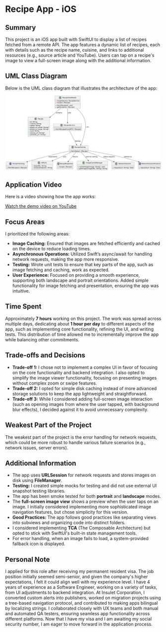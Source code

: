 # Recipe App - iOS

## Summary
This project is an iOS app built with SwiftUI to display a list of recipes fetched from a remote API. The app features a dynamic list of recipes, each with details such as the recipe name, cuisine, and links to additional resources (e.g., source article and YouTube). Users can tap on a recipe's image to view a full-screen image along with the additional information.

## UML Class Diagram
Below is the UML class diagram that illustrates the architecture of the app:

![UML Diagram](UML%20classes.png)

## Application Video
Here is a video showing how the app works:

[Watch the demo video on YouTube](https://www.youtube.com/shorts/vRJs7Uj4grQ)

## Focus Areas
I prioritized the following areas:
- **Image Caching:** Ensured that images are fetched efficiently and cached on the device to reduce loading times.
- **Asynchronous Operations:** Utilized Swift’s async/await for handling network requests, making the app more responsive.
- **Testing:** Wrote unit tests to ensure that key parts of the app, such as image fetching and caching, work as expected.
- **User Experience:** Focused on providing a smooth experience, supporting both landscape and portrait orientations. Added simple functionality for image fetching and presentation, ensuring the app was intuitive.

## Time Spent
Approximately **7 hours** working on this project. The work was spread across multiple days, dedicating about **1 hour per day** to different aspects of the app, such as implementing core functionality, refining the UI, and writing tests. This distribution of time allowed me to incrementally improve the app while balancing other commitments.


## Trade-offs and Decisions
- **Trade-off 1:** I chose not to implement a complex UI in favor of focusing on the core functionality and backend integration. I also opted to simplify the image viewer functionality, focusing on presenting images without complex zoom or swipe features.
- **Trade-off 2:** I opted for simple disk caching instead of more advanced storage solutions to keep the app lightweight and straightforward.
- **Trade-off 3:** While I considered adding full-screen image interaction (such as opening images from where the user tapped, with background blur effects), I decided against it to avoid unnecessary complexity.

## Weakest Part of the Project
The weakest part of the project is the error handling for network requests, which could be more robust to handle various failure scenarios (e.g., network issues, server errors).

## Additional Information
- The app uses **URLSession** for network requests and stores images on disk using **FileManager**.
- **Testing:** I created simple mocks for testing and did not use external UI snapshot testing libraries.
- The app has been smoke tested for both **portrait** and **landscape** modes.
- The **full-screen image view** shows a preview when the user taps on an image. I initially considered implementing more sophisticated image navigation features, but chose simplicity for this version.
- **Good Practices:** The app follows good practices like separating views into subviews and organizing code into distinct folders.
- I considered implementing **TCA** (The Composable Architecture) but opted to stick with SwiftUI's built-in state management tools.
- For error handling, when an image fails to load, a system-provided fallback icon is displayed.

## Personal Note
I applied for this role after receiving my permanent resident visa. The job position initially seemed semi-senior, and given the company's higher expectations, I felt it could align well with my experience level. I have 4 years of experience as a Software Engineer, working on a variety of tasks, from UI adjustments to backend integration. At Insulet Corporation, I converted custom alerts into publishers, worked on migration projects using a tree-based navigation protocol, and contributed to making apps bilingual by localizing strings. I collaborated closely with UX teams and both manual and automated QA testers, ensuring seamless app functionality across different platforms. Now that I have my visa and I am awaiting my social security number, I am eager to move forward in the application process.
